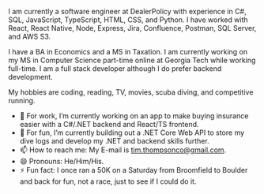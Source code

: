 <p>I am currently a software engineer at DealerPolicy with experience in C#, SQL, JavaScript, TypeScript, HTML, CSS, and Python. I have worked with React, React Native, Node, Express, Jira, Confluence, Postman, SQL Server, and AWS S3.</p>

<p>I have a BA in Economics and a MS in Taxation. I am currently working on my MS in Computer Science part-time online at Georgia Tech while working full-time. I am a full stack developer although I do prefer backend development.</p> 

<p>My hobbies are coding, reading, TV, movies, scuba diving, and competitive running.</p>

- 🔭 For work, I’m currently working on an app to make buying insurance easier with a C#/.NET backend and React/TS frontend.
- 🌱 For fun, I’m currently building out a .NET Core Web API to store my dive logs and develop my .NET and backend skills further.
- 📫 How to reach me: My E-mail is tim.thompsonco@gmail.com.
- 😄 Pronouns: He/Him/His.
- ⚡ Fun fact: I once ran a 50K on a Saturday from Broomfield to Boulder and back for fun, not a race, just to see if I could do it.
